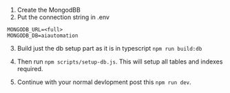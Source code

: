 1. Create the MongodBB
2. Put the connection string in .env

```
MONGODB_URL=<full>
MONGODB_DB=aiautomation
```

3. Build just the db setup part as it is in typescript ``npm run build:db``
4. Then run ``npm scripts/setup-db.js``. This will setup all tables and indexes required.

5. Continue with your normal devlopment post this ``npm run dev``.